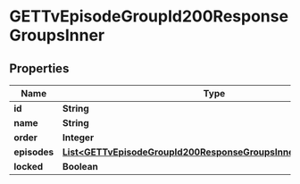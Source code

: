 

# GETTvEpisodeGroupId200ResponseGroupsInner


## Properties

| Name | Type | Description | Notes |
|------------ | ------------- | ------------- | -------------|
|**id** | **String** |  |  [optional] |
|**name** | **String** |  |  [optional] |
|**order** | **Integer** |  |  [optional] |
|**episodes** | [**List&lt;GETTvEpisodeGroupId200ResponseGroupsInnerEpisodesInner&gt;**](GETTvEpisodeGroupId200ResponseGroupsInnerEpisodesInner.md) |  |  [optional] |
|**locked** | **Boolean** |  |  [optional] |



